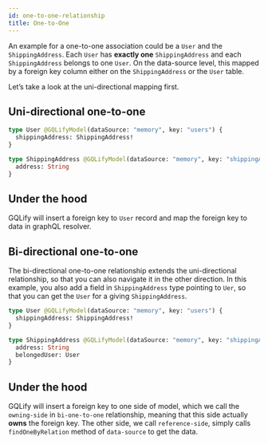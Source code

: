 ```yaml
---
id: one-to-one-relationship
title: One-to-One
---
```


An example for a one-to-one association could be a `User` and the `ShippingAddress`. Each `User` has **exactly one** `ShippingAddress` and each `ShippingAddress` belongs to one `User`. On the data-source level, this mapped by a foreign key column either on the `ShippingAddress` or the `User` table.

Let’s take a look at the uni-directional mapping first.

## Uni-directional one-to-one
```graphql
type User @GQLifyModel(dataSource: "memory", key: "users") {
  shippingAddress: ShippingAddress!
}

type ShippingAddress @GQLifyModel(dataSource: "memory", key: "shippingAddress") {
  address: String
}
```

## Under the hood
GQLify will insert a foreign key to `User` record and map the foreign key to data in graphQL resolver.

## Bi-directional one-to-one
The bi-directional one-to-one relationship extends the uni-directional relationship, so that you can also navigate it in the other direction. In this example, you also add a field in `ShippingAddress` type pointing to `Uer`, so that you can get the `User` for a giving `ShippingAddress`.

```graphql
type User @GQLifyModel(dataSource: "memory", key: "users") {
  shippingAddress: ShippingAddress!
}

type ShippingAddress @GQLifyModel(dataSource: "memory", key: "shippingAddress") {
  address: String
  belongedUser: User
}
```

## Under the hood
GQLify will insert a foreign key to one side of model, which we call the `owning-side` in `bi-one-to-one` relationship, meaning that this side actually **owns** the foreign key. The other side, we call `reference-side`, simply calls `findOneByRelation` method of `data-source` to get the data.
